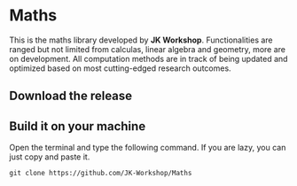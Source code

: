 # Maths

This is the maths library developed by **JK Workshop**. Functionalities are ranged but not limited from calculas, linear algebra and geometry, more are on development. All computation methods are in track of being updated and optimized based on most cutting-edged research outcomes.

## Download the release

## Build it on your machine

Open the terminal and type the following command. If you are lazy, you can just copy and paste it.

```batch
git clone https://github.com/JK-Workshop/Maths
```

